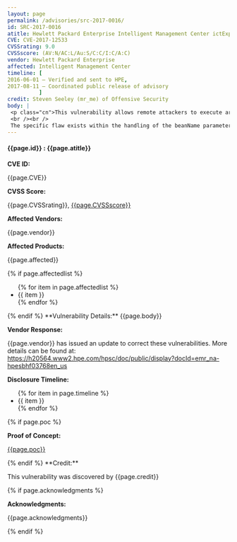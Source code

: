 ```yaml
---
layout: page
permalink: /advisories/src-2017-0016/
id: SRC-2017-0016
atitle: Hewlett Packard Enterprise Intelligent Management Center ictExpertCSVDownload FaultIctTableExportToCSVBean Expression Language Injection Remote Code Execution Vulnerability
CVE: CVE-2017-12533
CVSSrating: 9.0
CVSSscore: (AV:N/AC:L/Au:S/C:C/I:C/A:C)
vendor: Hewlett Packard Enterprise
affected: Intelligent Management Center
timeline: [
2016-06-01 – Verified and sent to HPE,
2017-08-11 – Coordinated public release of advisory
          ]
credit: Steven Seeley (mr_me) of Offensive Security
body: |
 <p class="cn">This vulnerability allows remote attackers to execute arbitrary code on vulnerable installations of Hewlett Packard Enterprise Intelligent Management Center. Although authentication is required to exploit this vulnerability, the existing authentication mechanism can be bypassed.
 <br /><br />
 The specific flaw exists within the handling of the beanName parameter provided to the ictExpertCSVDownload.xhtml endpoint. When parsing the beanName parameter, the process does not properly validate a user-supplied string before using it to render a page. An attacker can leverage this vulnerability to execute code under the context of SYSTEM.</p>
---
```


<h4><b>{{page.id}} : {{page.atitle}}</b></h4>

**CVE ID:**
<p class="cn">{{page.CVE}}</p>

**CVSS Score:**
<p class="cn">{{page.CVSSrating}}, <a href="https://nvd.nist.gov/cvss/v2-calculator?name={{page.CVE}}&vector={{page.CVSSscore}}">{{page.CVSSscore}}</a></p>

**Affected Vendors:**
<p class="cn">{{page.vendor}}</p>

**Affected Products:**
<p class="cn">{{page.affected}}</p>
{% if page.affectedlist %}
<ul class="cn">
{% for item in page.affectedlist %}
  <li>{{ item }}</li>
{% endfor %}
</ul>
{% endif %}
**Vulnerability Details:**
{{page.body}}

**Vendor Response:**

<p class="cn">{{page.vendor}} has issued an update to correct these vulnerabilities. More details can be found at: <br />
<a href="https://h20564.www2.hpe.com/hpsc/doc/public/display?docId=emr_na-hpesbhf03768en_us">https://h20564.www2.hpe.com/hpsc/doc/public/display?docId=emr_na-hpesbhf03768en_us</a></p>

**Disclosure Timeline:**
<ul class="cn">
{% for item in page.timeline %}
  <li>{{ item }}</li>
{% endfor %}
</ul>
{% if page.poc %}

**Proof of Concept:**
<p class="cn"><a href="{{page.poc}}">{{page.poc}}</a></p>
{% endif %}
**Credit:**
<p class="cn">This vulnerability was discovered by {{page.credit}}</p>
{% if page.acknowledgments %}

**Acknowledgments:**
<p class="cn">{{page.acknowledgments}}</p>
{% endif %}
